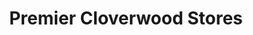 ---
title: "Premier Cloverwood Stores"
url: /dovercourt/premier-cloverwood-stores/
shop: Lebensmittel
---